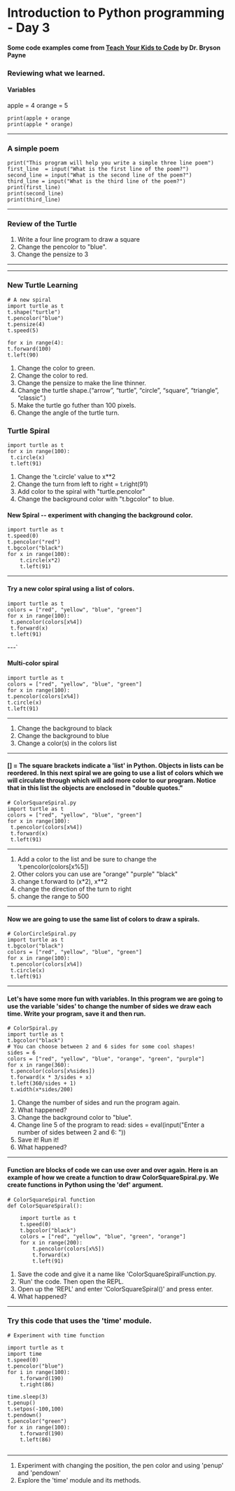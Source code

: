 # Introduction to Python programming - Day 3
#### Some code examples come from [Teach Your Kids to Code](http://teachyourkidstocode.com/) by Dr. Bryson Payne

### Reviewing what we learned. 

#### Variables

apple = 4
orange = 5 

```
print(apple + orange
print(apple * orange)
```
---

### A simple poem
```
print("This program will help you write a simple three line poem")
first_line  = input("What is the first line of the poem?")
second_line = input("What is the second line of the poem?")
third_line = input("What is the third line of the poem?")
print(first_line)
print(second_line)
print(third_line)

```
----
### Review of the Turtle

1. Write a four line program to draw a square
2. Change the pencolor to "blue". 
3. Change the pensize to 3

----
----

### New Turtle Learning

```
# A new spiral
import turtle as t
t.shape("turtle")
t.pencolor("blue")
t.pensize(4)
t.speed(5)

for x in range(4):
t.forward(100)
t.left(90)
```
1. Change the color to green. 
2. Change the color to red.
3. Change the pensize to make the line thinner.
4. Change the turtle shape.(“arrow”, “turtle”, “circle”, “square”, “triangle”, “classic”.)
5. Make the turtle go futher than 100 pixels. 
6. Change the angle of the turtle turn. 

### Turtle Spiral
```
import turtle as t
for x in range(100):
 t.circle(x)
 t.left(91)
 ```
 1. Change the 't.circle' value to x**2
 2. Change the turn from left to right = t.right(91)
 3.  Add color to the spiral with "turtle.pencolor"
 4.  Change the background color with "t.bgcolor" to blue. 

#### New Spiral -- experiment with changing the background color.
```
import turtle as t
t.speed(0)
t.pencolor("red")
t.bgcolor("black")
for x in range(100):
    t.circle(x*2)
    t.left(91)
```
---
#### Try a new color spiral using a list of colors.
```
import turtle as t
colors = ["red", "yellow", "blue", "green"]
for x in range(100):
 t.pencolor(colors[x%4])
 t.forward(x)
 t.left(91)
```
 ---`
 
 #### Multi-color spiral
 ```
import turtle as t
colors = ["red", "yellow", "blue", "green"]
for x in range(100):
 t.pencolor(colors[x%4])
 t.circle(x)
 t.left(91)
 ```
 ---
 1. Change the background to black
 2. Change the background to blue
 3. Change a color(s) in the colors list

---

#### [] = The square brackets indicate a 'list' in Python. Objects in lists can be reordered. In this next spiral we are going to use a list of colors which we will circulate through which will add more color to our program. Notice that in this list the objects are enclosed in "double quotes." 
```
# ColorSquareSpiral.py
import turtle as t
colors = ["red", "yellow", "blue", "green"]
for x in range(100):
 t.pencolor(colors[x%4])
 t.forward(x)
 t.left(91)
 ```
---
1. Add a color to the list and be sure to change the 't.pencolor(colors[x%5])
2. Other colors you can use are "orange" "purple" "black"
3. change t.forward to (x*2), x**2 
4. change the direction of the turn to right
5. change the range to 500
----
#### Now we are going to use the same list of colors to draw a spirals. 
```
# ColorCircleSpiral.py
import turtle as t
t.bgcolor("black")
colors = ["red", "yellow", "blue", "green"]
for x in range(100):
 t.pencolor(colors[x%4])
 t.circle(x)
 t.left(91)
```
---
#### Let's have some more fun with variables. In this program we are going to use the variable 'sides' to change the number of sides we draw each time. Write your program, save it and then run. 
```
# ColorSpiral.py
import turtle as t
t.bgcolor("black")
# You can choose between 2 and 6 sides for some cool shapes!
sides = 6
colors = ["red", "yellow", "blue", "orange", "green", "purple"]
for x in range(360):
 t.pencolor(colors[x%sides])
 t.forward(x * 3/sides + x)
 t.left(360/sides + 1)
 t.width(x*sides/200)
```
1. Change the number of sides and run the program again. 
2. What happened?
3. Change the background color to "blue".
4. Change line 5 of the program to read:  sides = eval(input("Enter a number of sides between 2 and 6: "))
5. Save it! Run it! 
6. What happened? 

---

#### Function are blocks of code we can use over and over again. Here is an example of how we create a function to draw ColorSquareSpiral.py. We create functions in Python using the 'def' argument. 
```
# ColorSquareSpiral function
def ColorSquareSpiral():
    
    import turtle as t
    t.speed(0)
    t.bgcolor("black")
    colors = ["red", "yellow", "blue", "green", "orange"]
    for x in range(200):
        t.pencolor(colors[x%5])
        t.forward(x)
        t.left(91)
```
1. Save the code and give  it a name like 'ColorSquareSpiralFunction.py. 
2. 'Run' the code. Then open the REPL.
3. Open up the 'REPL' and enter 'ColorSquareSpiral()' and press enter. 
4. What happened?
---
### Try this code that uses the 'time' module.
```
# Experiment with time function

import turtle as t
import time
t.speed(0)
t.pencolor("blue")
for i in range(100):
    t.forward(190)
    t.right(86)
    
time.sleep(3)
t.penup()
t.setpos(-100,100)
t.pendown()
t.pencolor("green")
for x in range(100):
    t.forward(190)
    t.left(86)
    
 ```
 ___
1. Experiment with changing the position, the pen color and using 'penup' and 'pendown' 
2. Explore the 'time' module and its methods. 

 
 

